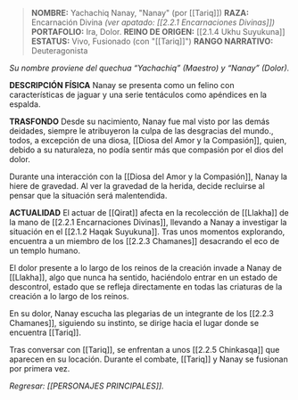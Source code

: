> **NOMBRE:** Yachachiq Nanay, "Nanay" (por [[Tariq]])
> **RAZA:** Encarnación Divina *(ver apatado: [[2.2.1 Encarnaciones Divinas]])*
> **PORTAFOLIO:** Ira, Dolor.
> **REINO DE ORIGEN:** [[2.1.4 Ukhu Suyukuna]]
> **ESTATUS:** Vivo, Fusionado (con "[[Tariq]]")
> **RANGO NARRATIVO:** Deuteragonista

_Su nombre proviene del quechua “Yachachiq” (Maestro) y “Nanay” (Dolor)._

**DESCRIPCIÓN FÍSICA**
Nanay se presenta como un felino con características de jaguar y una serie tentáculos como apéndices en la espalda.

**TRASFONDO**
Desde su nacimiento, Nanay fue mal visto por las demás deidades, siempre le atribuyeron la culpa de las desgracias del mundo., todos, a excepción de una diosa, [[Diosa del Amor y la Compasión]], quien, debido a su naturaleza, no podía sentir más que compasión por el dios del dolor.

Durante una interacción con la [[Diosa del Amor y la Compasión]], Nanay la hiere de gravedad. Al ver la gravedad de la herida, decide recluirse al pensar que la situación será malentendida.

**ACTUALIDAD**
El actuar de [[Qirat]] afecta en la recolección de [[Llakha]] de la mano de [[2.2.1 Encarnaciones Divinas]], llevando a Nanay a investigar la situación en el [[2.1.2 Haqak Suyukuna]]. Tras unos momentos explorando, encuentra a un miembro de los [[2.2.3 Chamanes]] desacrando el eco de un templo humano.

El dolor presente a lo largo de los reinos de la creación invade a Nanay de [[Llakha]], algo que nunca ha sentido, haciéndolo entrar en un estado de descontrol, estado que se refleja directamente en todas las criaturas de la creación a lo largo de los reinos.

En su dolor, Nanay escucha las plegarias de un integrante de los [[2.2.3 Chamanes]], siguiendo su instinto, se dirige hacia el lugar donde se encuentra [[Tariq]].

Tras conversar con [[Tariq]], se enfrentan a unos [[2.2.5 Chinkasqa]] que aparecen en su locación. Durante el combate, [[Tariq]] y Nanay se fusionan por primera vez.

_Regresar: [[PERSONAJES PRINCIPALES]]._
